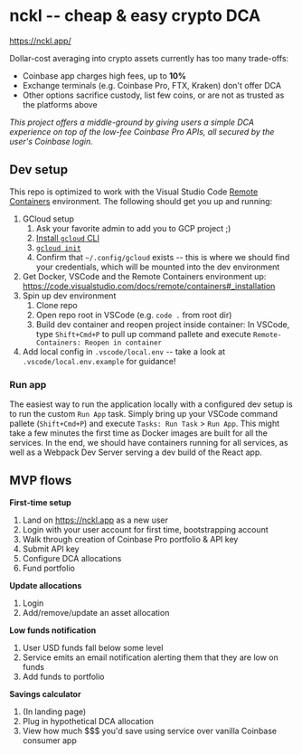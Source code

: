 # nckl -- cheap & easy crypto DCA
https://nckl.app/

Dollar-cost averaging into crypto assets currently has too many trade-offs:
* Coinbase app charges high fees, up to **10%**
* Exchange terminals (e.g. Coinbase Pro, FTX, Kraken) don't offer DCA
* Other options sacrifice custody, list few coins, or are not as trusted as the platforms above

_This project offers a middle-ground by giving users a simple DCA experience on top of the low-fee Coinbase Pro APIs, all secured by the user's Coinbase login._

## Dev setup
This repo is optimized to work with the Visual Studio Code [Remote Containers](https://code.visualstudio.com/docs/remote/containers) environment. The following should get you up and running:
1. GCloud setup
    1. Ask your favorite admin to add you to GCP project ;)
    2. [Install `gcloud` CLI](https://cloud.google.com/sdk/docs/install-sdk#installing_the_latest_version)
    3. [`gcloud init`](https://cloud.google.com/sdk/docs/install-sdk#initializing_the)
    4. Confirm that `~/.config/gcloud` exists -- this is where we should find your credentials, which will be mounted into the dev environment
2. Get Docker, VSCode and the Remote Containers environment up: https://code.visualstudio.com/docs/remote/containers#_installation
3. Spin up dev environment
    1. Clone repo
    2. Open repo root in VSCode (e.g. `code .` from root dir)
    3. Build dev container and reopen project inside container: In VSCode, type `Shift+Cmd+P` to pull up command pallete and execute `Remote-Containers: Reopen in container`
4. Add local config in `.vscode/local.env` -- take a look at `.vscode/local.env.example` for guidance!

### Run app
The easiest way to run the application locally with a configured dev setup is to run the custom `Run App` task. Simply bring up your VSCode command pallete (`Shift+Cmd+P`) and execute `Tasks: Run Task` > `Run App`. This might take a few minutes the first time as Docker images are built for all the services. In the end, we should have containers running for all services, as well as a Webpack Dev Server serving a dev build of the React app.

## MVP flows
**First-time setup**
1. Land on https://nckl.app as a new user
2. Login with your user account for first time, bootstrapping account
3. Walk through creation of Coinbase Pro portfolio & API key
4. Submit API key
5. Configure DCA allocations
6. Fund portfolio

**Update allocations**
1. Login
2. Add/remove/update an asset allocation

**Low funds notification**
1. User USD funds fall below some level
2. Service emits an email notification alerting them that they are low on funds
3. Add funds to portfolio

**Savings calculator**
1. (In landing page)
2. Plug in hypothetical DCA allocation
3. View how much $$$ you'd save using service over vanilla Coinbase consumer app
